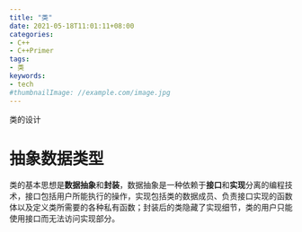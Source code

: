 ```yaml
---
title: "类"
date: 2021-05-18T11:01:11+08:00
categories:
- C++
- C++Primer
tags:
- 类
keywords:
- tech
#thumbnailImage: //example.com/image.jpg
---
```

类的设计
<!--more-->
# 抽象数据类型
类的基本思想是**数据抽象**和**封装**，数据抽象是一种依赖于**接口**和**实现**分离的编程技术，接口包括用户所能执行的操作，实现包括类的数据成员、负责接口实现的函数体以及定义类所需要的各种私有函数；封装后的类隐藏了实现细节，类的用户只能使用接口而无法访问实现部分。


